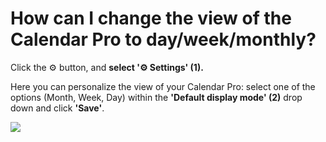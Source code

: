 # How can I change the view of the Calendar Pro to day/week/monthly?

<p class="no-margin">Click the ⚙️ button, and <b>select '⚙️ Settings' (1). </b></p>
<p class="no-margin"></p>
<p class="no-margin">Here you can personalize the view of your Calendar Pro: select one of the options (Month, Week, Day) within the <b>'Default display mode' (2)</b> drop down and click <b>'Save'</b>.</p>
<p class="no-margin"></p>
<div class="intercom-container"><img src="/assets/img/teams-pro/image_93.png"></div><p class="no-margin"></p>
<p class="no-margin"></p>
<p class="no-margin"></p>

<Hubspot />
<Clarity />
<GoogleAnalytics />

